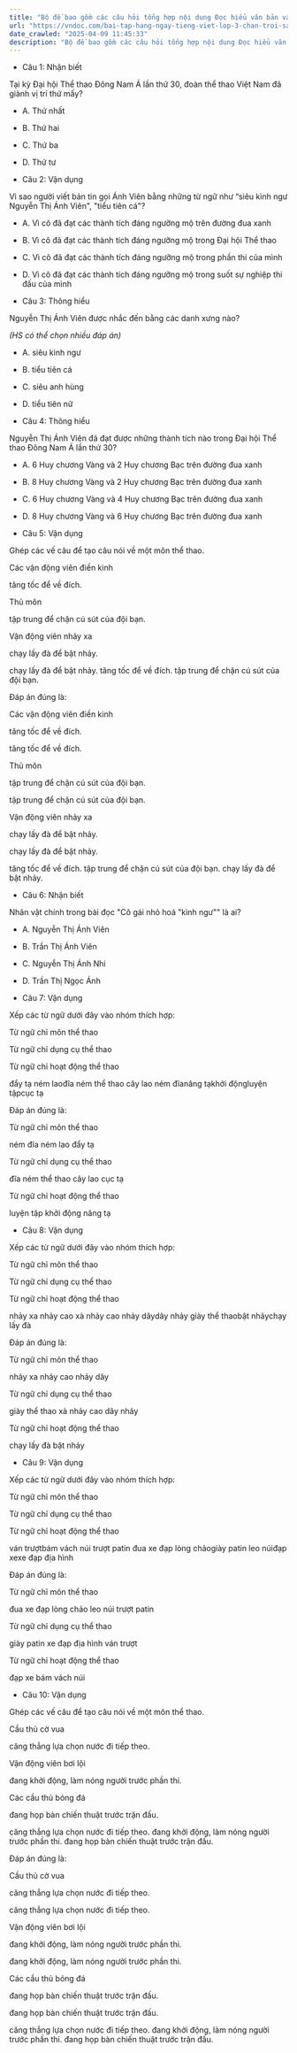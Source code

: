 ```yaml
---
title: "Bộ đề bao gồm các câu hỏi tổng hợp nội dung Đọc hiểu văn bản và Luyện từ và câu được học ở Tuần 23 trong chương trình Tiếng Việt lớp 3 Tập 2 Chân trời sáng tạo."
url: "https://vndoc.com/bai-tap-hang-ngay-tieng-viet-lop-3-chan-troi-sang-tao-tuan-23-thu-4-336827"
date_crawled: "2025-04-09 11:45:33"
description: "Bộ đề bao gồm các câu hỏi tổng hợp nội dung Đọc hiểu văn bản và Luyện từ và câu được học ở Tuần 23 trong chương trình Tiếng Việt lớp 3 Tập 2 Chân trời sáng tạo."
---
```


* Câu 1:  Nhận biết

Tại kỳ Đại hội Thể thao Đông Nam Á lần thứ 30, đoàn thể thao Việt Nam đã giành vị trí thứ mấy?

  * A. Thứ nhất 
  * B. Thứ hai 
  * C. Thứ ba 
  * D. Thứ tư 



* Câu 2:  Vận dụng

Vì sao người viết bản tin gọi Ánh Viên bằng những từ ngữ như “siêu kình ngư Nguyễn Thị Ánh Viên", "tiểu tiên cá"?

  * A. Vì cô đã đạt các thành tích đáng ngưỡng mộ trên đường đua xanh 
  * B. Vì cô đã đạt các thành tích đáng ngưỡng mộ trong Đại hội Thể thao 
  * C. Vì cô đã đạt các thành tích đáng ngưỡng mộ trong phần thi của mình 
  * D. Vì cô đã đạt các thành tích đáng ngưỡng mộ trong suốt sự nghiệp thi đấu của mình 



* Câu 3:  Thông hiểu

Nguyễn Thị Ánh Viên được nhắc đến bằng các danh xưng nào?

_(HS có thể chọn nhiều đáp án)_

  * A. siêu kình ngư 
  * B. tiểu tiên cá 
  * C. siêu anh hùng 
  * D. tiểu tiên nữ 



* Câu 4:  Thông hiểu

Nguyễn Thị Ánh Viên đã đạt được những thành tích nào trong Đại hội Thể thao Đông Nam Á lần thứ 30?

  * A. 6 Huy chương Vàng và 2 Huy chương Bạc trên đường đua xanh 
  * B. 8 Huy chương Vàng và 2 Huy chương Bạc trên đường đua xanh 
  * C. 6 Huy chương Vàng và 4 Huy chương Bạc trên đường đua xanh 
  * D. 8 Huy chương Vàng và 6 Huy chương Bạc trên đường đua xanh 



* Câu 5:  Vận dụng

Ghép các vế câu để tạo câu nói về một môn thể thao.

Các vận động viên điền kinh 

tăng tốc để về đích. 

Thủ môn 

tập trung để chặn cú sút của đội bạn. 

Vận động viên nhảy xa 

chạy lấy đà để bật nhảy. 

chạy lấy đà để bật nhảy.  tăng tốc để về đích.  tập trung để chặn cú sút của đội bạn. 

Đáp án đúng là:

Các vận động viên điền kinh 

tăng tốc để về đích. 

tăng tốc để về đích. 

Thủ môn 

tập trung để chặn cú sút của đội bạn. 

tập trung để chặn cú sút của đội bạn. 

Vận động viên nhảy xa 

chạy lấy đà để bật nhảy. 

chạy lấy đà để bật nhảy. 

tăng tốc để về đích.  tập trung để chặn cú sút của đội bạn.  chạy lấy đà để bật nhảy. 

* Câu 6:  Nhận biết

Nhân vật chính trong bài đọc "Cô gái nhỏ hoá "kình ngư"" là ai?

  * A. Nguyễn Thị Ánh Viên 
  * B. Trần Thị Ánh Viên 
  * C. Nguyễn Thị Ánh Nhi 
  * D. Trần Thị Ngọc Ánh 



* Câu 7:  Vận dụng

Xếp các từ ngữ dưới đây vào nhóm thích hợp:

Từ ngữ chỉ môn thể thao

Từ ngữ chỉ dụng cụ thể thao

Từ ngữ chỉ hoạt động thể thao

đẩy tạ ném laođĩa ném thể thao cây lao ném đĩanâng tạkhởi độngluyện tậpcục tạ

Đáp án đúng là:

Từ ngữ chỉ môn thể thao

ném đĩa ném lao đẩy tạ

Từ ngữ chỉ dụng cụ thể thao

đĩa ném thể thao cây lao cục tạ

Từ ngữ chỉ hoạt động thể thao

luyện tập khởi động nâng tạ

* Câu 8:  Vận dụng

Xếp các từ ngữ dưới đây vào nhóm thích hợp:

Từ ngữ chỉ môn thể thao

Từ ngữ chỉ dụng cụ thể thao

Từ ngữ chỉ hoạt động thể thao

nhảy xa nhảy cao xà nhảy cao nhảy dâydây nhảy giày thể thaobật nhảychạy lấy đà

Đáp án đúng là:

Từ ngữ chỉ môn thể thao

nhảy xa nhảy cao nhảy dây

Từ ngữ chỉ dụng cụ thể thao

giày thể thao xà nhảy cao dây nhảy

Từ ngữ chỉ hoạt động thể thao

chạy lấy đà bật nhảy

* Câu 9:  Vận dụng

Xếp các từ ngữ dưới đây vào nhóm thích hợp:

Từ ngữ chỉ môn thể thao

Từ ngữ chỉ dụng cụ thể thao

Từ ngữ chỉ hoạt động thể thao

ván trượtbám vách núi trượt patin đua xe đạp lòng chảogiày patin leo núiđạp xexe đạp địa hình

Đáp án đúng là:

Từ ngữ chỉ môn thể thao

đua xe đạp lòng chảo leo núi trượt patin

Từ ngữ chỉ dụng cụ thể thao

giày patin xe đạp địa hình ván trượt

Từ ngữ chỉ hoạt động thể thao

đạp xe bám vách núi

* Câu 10:  Vận dụng

Ghép các vế câu để tạo câu nói về một môn thể thao.

Cầu thủ cờ vua 

căng thẳng lựa chọn nước đi tiếp theo. 

Vận động viên bơi lội 

đang khởi động, làm nóng người trước phần thi. 

Các cầu thủ bóng đá 

đang họp bàn chiến thuật trước trận đấu. 

căng thẳng lựa chọn nước đi tiếp theo.  đang khởi động, làm nóng người trước phần thi.  đang họp bàn chiến thuật trước trận đấu. 

Đáp án đúng là:

Cầu thủ cờ vua 

căng thẳng lựa chọn nước đi tiếp theo. 

căng thẳng lựa chọn nước đi tiếp theo. 

Vận động viên bơi lội 

đang khởi động, làm nóng người trước phần thi. 

đang khởi động, làm nóng người trước phần thi. 

Các cầu thủ bóng đá 

đang họp bàn chiến thuật trước trận đấu. 

đang họp bàn chiến thuật trước trận đấu. 

căng thẳng lựa chọn nước đi tiếp theo.  đang khởi động, làm nóng người trước phần thi.  đang họp bàn chiến thuật trước trận đấu. 
